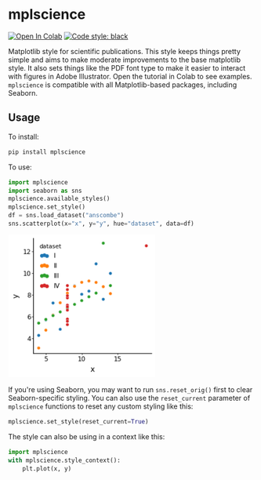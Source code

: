 # mplscience
[![Open In Colab](https://colab.research.google.com/assets/colab-badge.svg)](https://colab.research.google.com/drive/11ZA7lq-nFpNpFFWqXnlCphRR6_N9qXP3?usp=sharing)
[![Code style: black](https://img.shields.io/badge/code%20style-black-000000.svg)](https://github.com/psf/black)

Matplotlib style for scientific publications. This style keeps things pretty simple and aims to make moderate improvements to the base matplotlib style. It also sets things like the PDF font type to make it easier to interact with figures in Adobe Illustrator. Open the tutorial in Colab to see examples. `mplscience` is compatible with all Matplotlib-based packages, including Seaborn.

## Usage

To install:

```python
pip install mplscience
```

To use:

```python
import mplscience
import seaborn as sns
mplscience.available_styles()
mplscience.set_style()
df = sns.load_dataset("anscombe")
sns.scatterplot(x="x", y="y", hue="dataset", data=df)
```
<img src="https://github.com/adamgayoso/mplscience/blob/main/images/scatter.png?raw=true" width="300" alt="scatter">

If you're using Seaborn, you may want to run `sns.reset_orig()` first to clear Seaborn-specific styling. You can also use the `reset_current` parameter of `mplscience` functions to reset any custom styling like this:

```python
mplscience.set_style(reset_current=True)
```


The style can also be using in a context like this:

```python
import mplscience
with mplscience.style_context():
    plt.plot(x, y)
```



